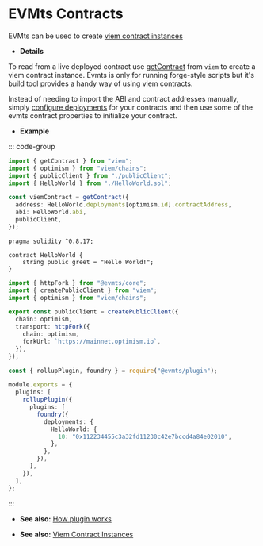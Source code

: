 # EVMts Contracts

EVMts can be used to create [viem contract instances](https://viem.sh/docs/contract/getContract.html)

- **Details**

To read from a live deployed contract use [getContract](https://viem.sh/docs/contract/getContract.html) from `viem` to create a viem contract instance. Evmts is only for running forge-style scripts but it's build tool provides a handy way of using viem contracts.

Instead of needing to import the ABI and contract addresses manually, simply [configure deployments](../plugin-reference/forge.md) for your contracts and then use some of the evmts contract properties to initialize your contract.

- **Example**

::: code-group

```ts [example.ts]
import { getContract } from "viem";
import { optimism } from "viem/chains";
import { publicClient } from "./publicClient";
import { HelloWorld } from "./HelloWorld.sol";

const viemContract = getContract({
  address: HelloWorld.deployments[optimism.id].contractAddress,
  abi: HelloWorld.abi,
  publicClient,
});
```

```solidity [HelloWorld.sol]
pragma solidity ^0.8.17;

contract HelloWorld {
    string public greet = "Hello World!";
}
```

```ts [publicClient.ts]
import { httpFork } from "@evmts/core";
import { createPublicClient } from "viem";
import { optimism } from "viem/chains";

export const publicClient = createPublicClient({
  chain: optimism,
  transport: httpFork({
    chain: optimism,
    forkUrl: `https://mainnet.optimism.io`,
  }),
});
```

```ts [vite.config.ts]
const { rollupPlugin, foundry } = require("@evmts/plugin");

module.exports = {
  plugins: [
    rollupPlugin({
      plugins: [
        foundry({
          deployments: {
            HelloWorld: {
              10: "0x112234455c3a32fd11230c42e7bccd4a84e02010",
            },
          },
        }),
      ],
    }),
  ],
};
```

:::

- **See also:** [How plugin works](../how-plugin-works.md)

- **See also:** [Viem Contract Instances](https://viem.sh/docs/contract/getContract.html)
